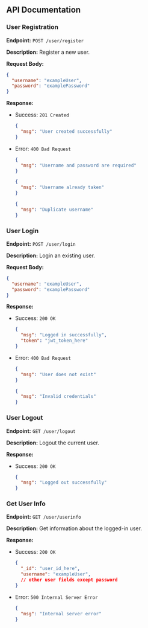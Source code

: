 ## API Documentation

### User Registration

**Endpoint:** `POST /user/register`

**Description:** Register a new user.

**Request Body:**
```json
{
  "username": "exampleUser",
  "password": "examplePassword"
}
```

**Response:**
- Success: `201 Created`
  ```json
  {
    "msg": "User created successfully"
  }
  ```
- Error: `400 Bad Request`
  ```json
  {
    "msg": "Username and password are required"
  }
  ```
  ```json
  {
    "msg": "Username already taken"
  }
  ```
  ```json
  {
    "msg": "Duplicate username"
  }
  ```

### User Login

**Endpoint:** `POST /user/login`

**Description:** Login an existing user.

**Request Body:**
```json
{
  "username": "exampleUser",
  "password": "examplePassword"
}
```

**Response:**
- Success: `200 OK`
  ```json
  {
    "msg": "Logged in successfully",
    "token": "jwt_token_here"
  }
  ```
- Error: `400 Bad Request`
  ```json
  {
    "msg": "User does not exist"
  }
  ```
  ```json
  {
    "msg": "Invalid credentials"
  }
  ```

### User Logout

**Endpoint:** `GET /user/logout`

**Description:** Logout the current user.

**Response:**
- Success: `200 OK`
  ```json
  {
    "msg": "Logged out successfully"
  }
  ```

### Get User Info

**Endpoint:** `GET /user/userinfo`

**Description:** Get information about the logged-in user.

**Response:**
- Success: `200 OK`
  ```json
  {
    "_id": "user_id_here",
    "username": "exampleUser",
    // other user fields except password
  }
  ```
- Error: `500 Internal Server Error`
  ```json
  {
    "msg": "Internal server error"
  }
  ```
